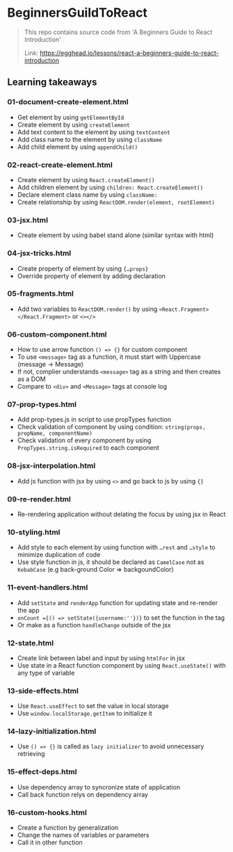 # BeginnersGuildToReact
> This repo contains source code from 'A Beginners Guide to React Introduction'
>
> Link: https://egghead.io/lessons/react-a-beginners-guide-to-react-introduction

## Learning takeaways

### 01-document-create-element.html
* Get element by using `getElementById`
* Create element by using `createElement`
* Add text content to the element by using `textContent`
* Add class name to the element by using `className`
* Add child element by using `appendChild()`

### 02-react-create-element.html
* Create element by using `React.createElement()`
* Add children element by using `children: React.createElement()`
* Declare element class name by using `className:`
* Create relationship by using `ReactDOM.render(element, rootElement)`

### 03-jsx.html
* Create element by using babel stand alone (similar syntax with html)

### 04-jsx-tricks.html
* Create property of element by using `{…props}`
* Override property of element by adding declaration

### 05-fragments.html
* Add two variables to `ReactDOM.render()` by using `<React.Fragment></React.Fragment>` or `<></>`

### 06-custom-component.html
* How to use arrow function `() => {}` for custom component
* To use `<message>` tag as a function, it must start with Uppercase (message -> Message)
* If not, complier understands `<message>` tag as a string and then creates as a DOM
* Compare to `<div>` and `<Message>` tags at console log
  
### 07-prop-types.html
* Add prop-types.js in script to use propTypes function
* Check validation of component by using condition: `string(props, propName, componentName)`
* Check validation of every component by using `PropTypes.string.isRequired` to each component

### 08-jsx-interpolation.html
* Add js function with jsx by using `<>` and go back to js by using `{}`

### 09-re-render.html
* Re-rendering application without delating the focus by using jsx in React

### 10-styling.html
* Add style to each element by using function with `…rest` and `…style` to minimize duplication of code
* Use style function in js, it should be declared as `CamelCase` not as `KebabCase` (e.g back-ground Color => backgoundColor)

### 11-event-handlers.html
* Add `setState` and `renderApp` function for updating state and re-render the app
* `onCount ={() => setState({username:''})}` to set the function in the tag
* Or make as a function `handleChange` outside of the jsx

### 12-state.html
* Create link between label and input by using `htmlFor` in jsx
* Use state in a React function component by using `React.useState()` with any type of variable

### 13-side-effects.html
* Use `React.useEffect` to set the value in local storage
* Use `window.localStorage.getItem` to initialize it

### 14-lazy-initialization.html
* Use `() => {}` is called as `lazy initializer` to avoid unnecessary retrieving

### 15-effect-deps.html
* Use dependency array to syncronize state of application
* Call back function relys on dependency array

### 16-custom-hooks.html
* Create a function by generalization
* Change the names of variables or parameters
* Call it in other function 
